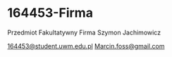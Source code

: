 # 164453-Firma
Przedmiot Fakultatywny Firma Szymon Jachimowicz


164453@student.uwm.edu.pl
Marcin.foss@gmail.com
